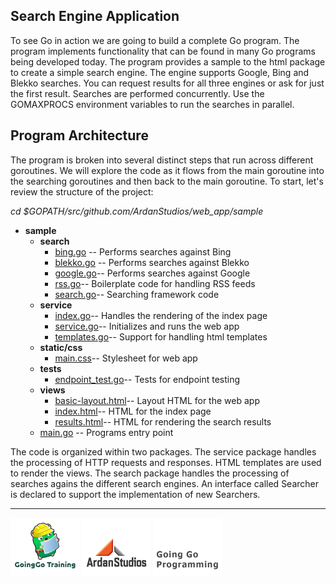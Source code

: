 ## Search Engine Application

To see Go in action we are going to build a complete Go program. The program implements functionality that can be found in many Go programs being developed today. The program provides a sample to the html package to create a simple search engine. The engine supports Google, Bing and Blekko searches. You can request results for all three engines or ask for just the first result. Searches are performed concurrently. Use the GOMAXPROCS environment variables to run the searches in parallel.

## Program Architecture

The program is broken into several distinct steps that run across different goroutines. We will explore the code as it flows from the main goroutine into the searching goroutines and then back to the main goroutine. To start, let's review the structure of the project:

*cd $GOPATH/src/github.com/ArdanStudios/web_app/sample*

* **sample**
	* **search**
		* [bing.go](sample/search/bing.go) -- Performs searches against Bing
		* [blekko.go](sample/search/blekko.go) -- Performs searches against Blekko
		* [google.go](sample/search/google.go)-- Performs searches against Google
		* [rss.go](sample/search/rss.go)-- Boilerplate code for handling RSS feeds
		* [search.go](sample/search/search.go)-- Searching framework code
	* **service**
		* [index.go](sample/service/index.go)-- Handles the rendering of the index page
		* [service.go](sample/service/service.go)-- Initializes and runs the web app
		* [templates.go](sample/service/templates.go)-- Support for handling html templates
	* **static/css**
		* [main.css](sample/static/css/main.css)-- Stylesheet for web app
	* **tests**
		* [endpoint_test.go](sample/tests/endpoint_test.go)-- Tests for endpoint testing
	* **views**
		* [basic-layout.html](sample/views/basic-layout.html)-- Layout HTML for the web app
		* [index.html](sample/views/index.html)-- HTML for the index page
		* [results.html](sample/views/resuls.html)-- HTML for rendering the search results
	* [main.go](sample/main.go) -- Programs entry point

The code is organized within two packages. The service package handles the processing of HTTP requests and responses. HTML templates are used to render the views. The search package handles the processing of searches agains the different search engines. An interface called Searcher is declared to support the implementation of new Searchers.

___
[![GoingGo Training](00-slides/images/ggt_logo.png)](http://www.goinggotraining.net)
[![Ardan Studios](00-slides/images/ardan_logo.png)](http://www.ardanstudios.com)
[![GoingGo Blog](00-slides/images/ggb_logo.png)](http://www.goinggo.net)
